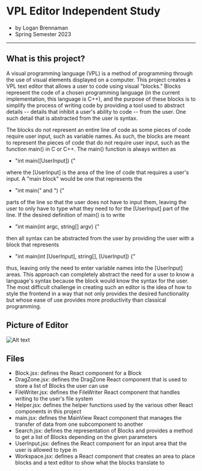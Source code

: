 # VPL Editor Independent Study
 - by Logan Brennaman
 - Spring Semester 2023
<hr>

## What is this project?
A visual programming language (VPL) is a method of programming through the use of visual elements displayed on a computer.
This project creates a VPL text editor that allows a user to code using visual "blocks." Blocks represent the code of a 
chosen programming language (in the current implementation, this language is C++), and the purpose of these blocks is to 
simplify the process of writing code by providing a tool used to abstract details -- details that inhibit a user's ability
to code -- from the user. One such detail that is abstracted from the user is syntax. 


The blocks do not represent an entire line of code as some pieces of code require user input, such as variable names. 
As such, the blocks are meant to represent the pieces of code that do not require user input, such as the function main()
in C or C++. The main() function is always written as 

 - "int main([UserInput]) {" 

where the [UserInput] is the area of the line of code that requires a user's input. A "main block" would be one that represents the 

 - "int main(" and ") {" 

parts of the line so that the user does not have to input them, leaving the user to only have to type what they need to for the 
[UserInput] part of the line. If the desired definition of main() is to write 

 - "int main(int argc, string[] argv) {" 

then all syntax can be abstracted from the user by providing the user with a block that represents 

 - "int main(int [UserInput], string[], [UserInput]) {" 
 
thus, leaving only the need to enter variable names into the [UserInput] areas. This approach can completely abstract the need for 
a user to know a language's syntax because the block would know the syntax for the user. The most difficult challenge in creating 
such an editor is the idea of how to style the frontend in a way that not only provides the desired functionality but whose
ease of use provides more productivity than classical programming.

## Picture of Editor
![Alt text](~/spanblocks_hello_screenshot.png "Hello, world! Example")

## Files
 - Block.jsx: defines the React component for a Block
 - DragZone.jsx: defines the DragZone React component that is used to store a list of Blocks the user can use
 - FileWriter.jsx: defines the FileWriter React component that handles writing to the user's file system
 - Helper.jsx: defines the helper functions used by the various other React components in this project
 - main.jsx: defines the MainView React component that manages the transfer of data from one subcomponent to another
 - Search.jsx: defines the representation of Blocks and provides a method to get a list of Blocks depending on the given parameters
 - UserInput.jsx: defines the React component for an input area that the user is allowed to type in
 - Workspace.jsx: defines a React component that creates an area to place blocks and a text editor to show what the blocks translate to